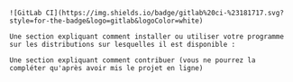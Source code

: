	![GitLab CI](https://img.shields.io/badge/gitlab%20ci-%23181717.svg?style=for-the-badge&logo=gitlab&logoColor=white)

    Une section expliquant comment installer ou utiliser votre programme sur les distributions sur lesquelles il est disponible : 

    Une section expliquant comment contribuer (vous ne pourrez la compléter qu'après avoir mis le projet en ligne)